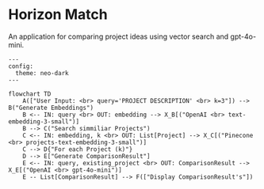 # Horizon Match

An application for comparing project ideas using vector search and gpt-4o-mini.

```mermaid
---
config:
  theme: neo-dark
---

flowchart TD
    A(["User Input: <br> query='PROJECT DESCRIPTION' <br> k=3"]) --> B("Generate Embeddings")
    B <-- IN: query <br> OUT: embedding --> X_B[("OpenAI <br> text-embedding-3-small")]
    B --> C("Search simmiliar Projects")
    C <-- IN: embedding, k <br> OUT: List[Project] --> X_C[("Pinecone <br> projects-text-embedding-3-small")]
    C --> D{"For each Project (k)"}
    D --> E["Generate ComparisonResult"]
    E <-- IN: query, existing_project <br> OUT: ComparisonResult --> X_E[("OpenAI <br> gpt-4o-mini")]
    E -- List[ComparisonResult] --> F(["Display ComparisonResult's"])




```


